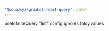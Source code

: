```yaml
---
'@soundxyz/graphql-react-query': patch
---
```


useInfiniteQuery "list" config ignores falsy values
